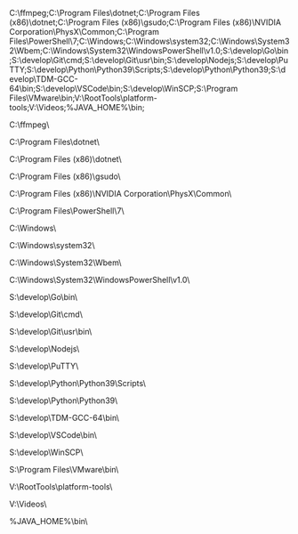 C:\ffmpeg\;C:\Program Files\dotnet\;C:\Program Files (x86)\dotnet\;C:\Program Files (x86)\gsudo\;C:\Program Files (x86)\NVIDIA Corporation\PhysX\Common\;C:\Program Files\PowerShell\7\;C:\Windows\;C:\Windows\system32\;C:\Windows\System32\Wbem\;C:\Windows\System32\WindowsPowerShell\v1.0\;S:\develop\Go\bin\;S:\develop\Git\cmd\;S:\develop\Git\usr\bin\;S:\develop\Nodejs\;S:\develop\PuTTY\;S:\develop\Python\Python39\Scripts\;S:\develop\Python\Python39\;S:\develop\TDM-GCC-64\bin\;S:\develop\VSCode\bin\;S:\develop\WinSCP\;S:\Program Files\VMware\bin\;V:\RootTools\platform-tools\;V:\Videos\;%JAVA_HOME%\bin\;



C:\ffmpeg\

C:\Program Files\dotnet\

C:\Program Files (x86)\dotnet\

C:\Program Files (x86)\gsudo\

C:\Program Files (x86)\NVIDIA Corporation\PhysX\Common\

C:\Program Files\PowerShell\7\

C:\Windows\

C:\Windows\system32\

C:\Windows\System32\Wbem\

C:\Windows\System32\WindowsPowerShell\v1.0\

S:\develop\Go\bin\

S:\develop\Git\cmd\

S:\develop\Git\usr\bin\

S:\develop\Nodejs\

S:\develop\PuTTY\

S:\develop\Python\Python39\Scripts\

S:\develop\Python\Python39\

S:\develop\TDM-GCC-64\bin\

S:\develop\VSCode\bin\

S:\develop\WinSCP\

S:\Program Files\VMware\bin\

V:\RootTools\platform-tools\

V:\Videos\

%JAVA_HOME%\bin\
